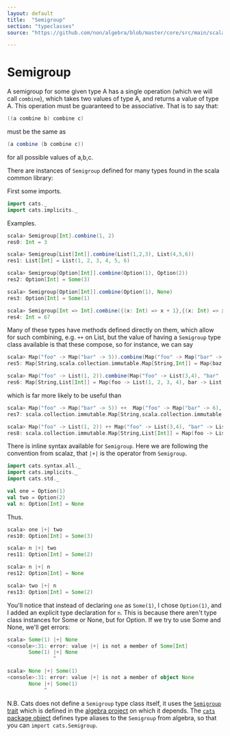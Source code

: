 ```yaml
---
layout: default
title:  "Semigroup"
section: "typeclasses"
source: "https://github.com/non/algebra/blob/master/core/src/main/scala/algebra/Semigroup.scala"

---
```

# Semigroup

A semigroup for some given type A has a single operation
(which we will call `combine`), which takes two values of type A, and
returns a value of type A. This operation must be guaranteed to be
associative. That is to say that:

```scala
((a combine b) combine c)
```

must be the same as

```scala
(a combine (b combine c))
```

for all possible values of a,b,c. 

There are instances of `Semigroup` defined for many types found in the
scala common library:

First some imports.

```scala
import cats._
import cats.implicits._
```

Examples.

```scala
scala> Semigroup[Int].combine(1, 2)
res0: Int = 3

scala> Semigroup[List[Int]].combine(List(1,2,3), List(4,5,6))
res1: List[Int] = List(1, 2, 3, 4, 5, 6)

scala> Semigroup[Option[Int]].combine(Option(1), Option(2))
res2: Option[Int] = Some(3)

scala> Semigroup[Option[Int]].combine(Option(1), None)
res3: Option[Int] = Some(1)

scala> Semigroup[Int => Int].combine({(x: Int) => x + 1},{(x: Int) => x * 10}).apply(6)
res4: Int = 67
```

Many of these types have methods defined directly on them,
which allow for such combining, e.g. `++` on List, but the
value of having a `Semigroup` type class available is that these
compose, so for instance, we can say

```scala
scala> Map("foo" -> Map("bar" -> 5)).combine(Map("foo" -> Map("bar" -> 6), "baz" -> Map()))
res5: Map[String,scala.collection.immutable.Map[String,Int]] = Map(baz -> Map(), foo -> Map(bar -> 11))

scala> Map("foo" -> List(1, 2)).combine(Map("foo" -> List(3,4), "bar" -> List(42)))
res6: Map[String,List[Int]] = Map(foo -> List(1, 2, 3, 4), bar -> List(42))
```

which is far more likely to be useful than

```scala
scala> Map("foo" -> Map("bar" -> 5)) ++  Map("foo" -> Map("bar" -> 6), "baz" -> Map())
res7: scala.collection.immutable.Map[String,scala.collection.immutable.Map[_ <: String, Int]] = Map(foo -> Map(bar -> 6), baz -> Map())

scala> Map("foo" -> List(1, 2)) ++ Map("foo" -> List(3,4), "bar" -> List(42))
res8: scala.collection.immutable.Map[String,List[Int]] = Map(foo -> List(3, 4), bar -> List(42))
```

There is inline syntax available for `Semigroup`. Here we are 
following the convention from scalaz, that `|+|` is the 
operator from `Semigroup`.

```scala
import cats.syntax.all._
import cats.implicits._
import cats.std._

val one = Option(1)
val two = Option(2)
val n: Option[Int] = None
```

Thus.

```scala
scala> one |+| two
res10: Option[Int] = Some(3)

scala> n |+| two
res11: Option[Int] = Some(2)

scala> n |+| n
res12: Option[Int] = None

scala> two |+| n
res13: Option[Int] = Some(2)
```

You'll notice that instead of declaring `one` as `Some(1)`, I chose
`Option(1)`, and I added an explicit type declaration for `n`. This is
because there aren't type class instances for Some or None, but for
Option. If we try to use Some and None, we'll get errors:

```scala
scala> Some(1) |+| None
<console>:31: error: value |+| is not a member of Some[Int]
       Some(1) |+| None
               ^

scala> None |+| Some(1)
<console>:31: error: value |+| is not a member of object None
       None |+| Some(1)
            ^
```

N.B.
Cats does not define a `Semigroup` type class itself, it uses the [`Semigroup`
trait](https://github.com/non/algebra/blob/master/core/src/main/scala/algebra/Semigroup.scala)
which is defined in the [algebra project](https://github.com/non/algebra) on 
which it depends. The [`cats` package object](https://github.com/typelevel/cats/blob/master/core/src/main/scala/cats/package.scala)
defines type aliases to the `Semigroup` from algebra, so that you can
`import cats.Semigroup`.
